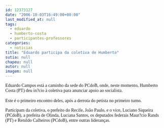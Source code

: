 ```yaml
---
id: 12373127
date: "2006-10-03T16:49:00+00:00"
last_modified_at: null
tags:
  - eduardo
  - humberto-costa
  - participantes-professores
categories:
  - noticias
title: "Eduardo participa da coletiva de Humberto"
sutia: null
chapeu: null
autor: null
imagem: null
---
```

<p><P><FONT face=Verdana>Eduardo Campos está a caminho da sede do PCdoB, onde, neste momento, Humberto Costa (PT) deu in?cio à&nbsp;coletiva para anunciar apoio ao socialista. </FONT></P></p>
<p><P><FONT face=Verdana>Este&nbsp;é o primeiro encontro deles, após a derrota do petista no&nbsp;primeiro turno.</FONT>&nbsp;</P></p>
<p><P><FONT face=Verdana>Participam da coletiva, o prefeito do Recife, João Paulo, e o vice, Luciano Siqueira (PCdoB),&nbsp;a prefeita de Olinda, Luciana Santos, os deputados federais&nbsp;Maur?cio Rands (PT) e Renildo Calheiros (PCdoB), entre outras lideranças. </FONT></P> </p>
